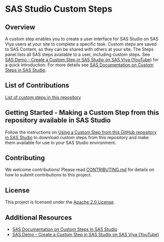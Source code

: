 # SAS Studio Custom Steps

## Overview

A custom step enables you to create a user interface for SAS Studio on SAS Viya users at your site to complete a specific task. Custom steps are saved to SAS Content, so they can be shared with others at your site. The Steps panel lists all SAS steps available to a user, including custom steps.
See [SAS Demo - Create a Custom Step in SAS Studio on SAS Viya (YouTube)](https://www.youtube.com/watch?v=vkI0mysfAkQ) for a quick introduction. For more details see [SAS Documentation on Custom Steps in SAS Studio](https://documentation.sas.com/?cdcId=webeditorcdc&cdcVersion=default&docsetId=webeditorsteps&docsetTarget=titlepage.htm). 

## List of Contributions

[List of custom steps in this repository](./CUSTOM_STEPS_LIST.md)

## Getting Started - Making a Custom Step from this repository available in SAS Studio 

Follow the instructions on [Using a Custom Step from this GitHub repository in SAS Studio](./docs/IMPORT_CUSTOM_STEP.md) to download custom steps from this repository and make them available for use in your SAS Studio environment.

## Contributing

We welcome contributions! Please read [CONTRIBUTING.md](CONTRIBUTING.md) for details on how to submit contributions to this project.

## License

This project is licensed under the [Apache 2.0 License](LICENSE).

## Additional Resources

* [SAS Documentation on Custom Steps in SAS Studio](https://documentation.sas.com/?cdcId=webeditorcdc&cdcVersion=default&docsetId=webeditorsteps&docsetTarget=titlepage.htm)
* [SAS Demo - Create a Custom Step in SAS Studio on SAS Viya (YouTube)](https://www.youtube.com/watch?v=vkI0mysfAkQ)
